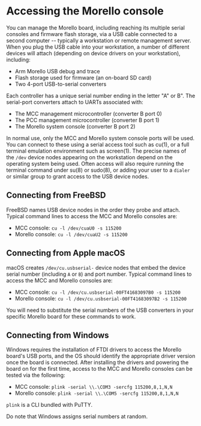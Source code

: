# Accessing the Morello console

You can manage the Morello board, including reaching its multiple serial
consoles and firmware flash storage, via a USB cable connected to a second
computer -- typically a workstation or remote management server.
When you plug the USB cable into your workstation, a number of different
devices will attach (depending on device drivers on your workstation),
including:

* Arm Morello USB debug and trace
* Flash storage used for firmware (an on-board SD card)
* Two 4-port USB-to-serial converters

Each controller has a unique serial number ending in the letter "A" or B".
The serial-port converters attach to UARTs associated with:

* The MCC management microcontroller (converter B port 0)
* The PCC management microcontroller (converter B port 1)
* The Morello system console (converter B port 2)

In normal use, only the MCC and Morello system console ports will be used.
You can connect to these using a serial access tool such as cu(1), or a full
terminal emulation environment such as screen(1).
The precise names of the `/dev` device nodes appearing on the workstation
depend on the operating system being used.
Often access will also require running the terminal command under su(8) or
sudo(8), or adding your user to a `dialer` or similar group to grant access to
the USB device nodes.

## Connecting from FreeBSD

FreeBSD names USB device nodes in the order they probe and attach.
Typical command lines to access the MCC and Morello consoles are:

- MCC console: `cu -l /dev/cuaU0 -s 115200`
- Morello console: `cu -l /dev/cuaU2 -s 115200`

## Connecting from Apple macOS

macOS creates `/dev/cu.usbserial-` device nodes that embed the device
serial number (including `A` or `B`) and port number.
Typical command lines to access the MCC and Morello consoles are:

- MCC console: `cu -l /dev/cu.usbserial-00FT41683097B0 -s 115200`
- Morello console: `cu -l /dev/cu.usbserial-00FT41683097B2 -s 115200`

You will need to substitute the serial numbers of the USB converters in your
specific Morello board for these commands to work.

## Connecting from Windows

Windows requires the installation of FTDI drivers to access the Morello board's USB ports, and the OS should identify the appropriate driver version once the board is connected. After installing the drivers and powering the board on for the first time, access to the MCC and Morello consoles can be tested via the following:

- MCC console: `plink -serial \\.\COM3 -sercfg 115200,8,1,N,N`
- Morello console: `plink -serial \\.\COM5 -sercfg 115200,8,1,N,N`

`plink` is a CLI bundled with PuTTY.

Do note that Windows assigns serial numbers at random.
